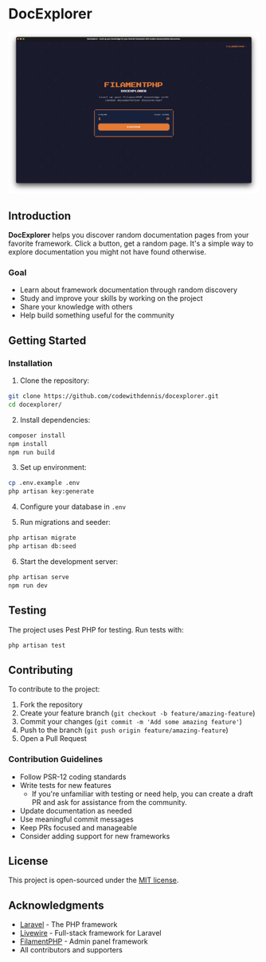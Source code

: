 # DocExplorer

![DocExplorer Thumbnail](thumbnail.png)

## Introduction

**DocExplorer** helps you discover random documentation pages from your favorite framework. Click a button, get a random page. It's a simple way to explore documentation you might not have found otherwise.

### Goal

- Learn about framework documentation through random discovery
- Study and improve your skills by working on the project
- Share your knowledge with others
- Help build something useful for the community

## Getting Started

### Installation

1. Clone the repository:

```bash
git clone https://github.com/codewithdennis/docexplorer.git
cd docexplorer/
```

2. Install dependencies:

```bash
composer install
npm install
npm run build
```

3. Set up environment:

```bash
cp .env.example .env
php artisan key:generate
```

4. Configure your database in `.env`

5. Run migrations and seeder:

```bash
php artisan migrate
php artisan db:seed
```

6. Start the development server:

```bash
php artisan serve
npm run dev
```

## Testing

The project uses Pest PHP for testing. Run tests with:

```bash
php artisan test
```

## Contributing

To contribute to the project:

1. Fork the repository
2. Create your feature branch (`git checkout -b feature/amazing-feature`)
3. Commit your changes (`git commit -m 'Add some amazing feature'`)
4. Push to the branch (`git push origin feature/amazing-feature`)
5. Open a Pull Request

### Contribution Guidelines

- Follow PSR-12 coding standards
- Write tests for new features
    - If you're unfamiliar with testing or need help, you can create a draft PR and ask for assistance from the community.
- Update documentation as needed
- Use meaningful commit messages
- Keep PRs focused and manageable
- Consider adding support for new frameworks

## License

This project is open-sourced under the [MIT license](https://opensource.org/licenses/MIT).

## Acknowledgments

- [Laravel](https://laravel.com) - The PHP framework
- [Livewire](https://livewire.laravel.com) - Full-stack framework for Laravel
- [FilamentPHP](https://filamentphp.com) - Admin panel framework
- All contributors and supporters
